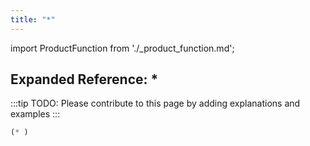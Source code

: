 ```yaml
---
title: "*"
---
```


import ProductFunction from './_product_function.md';

<ProductFunction />

## Expanded Reference: *

:::tip
TODO: Please contribute to this page by adding explanations and examples
:::

```lisp
(* )
```
